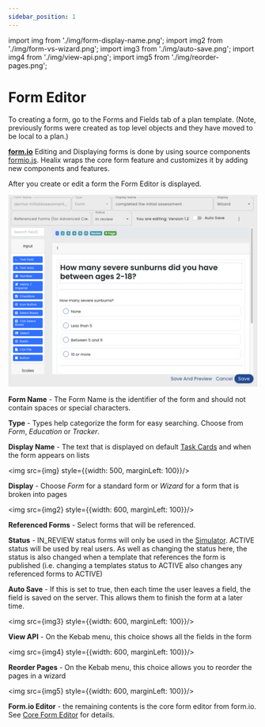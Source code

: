 ```yaml
---
sidebar_position: 1
---
```


import img from './img/form-display-name.png';
import img2 from './img/form-vs-wizard.png';
import img3 from './img/auto-save.png';
import img4 from './img/view-api.png';
import img5 from './img/reorder-pages.png';

# Form Editor

To creating a form, go to the Forms and Fields tab of a plan template.  (Note, previously forms were created as top level objects and they have moved to be local to a plan.)

**[form.io](https://form.io)** Editing and Displaying forms is done by using  source components [formio.js](https://github.com/formio/formio.js).  Healix wraps the core form feature and customizes it by adding new components and features.

After you create or edit a form the Form Editor is displayed.

![Form Editor](img/form-editor.png)

**Form Name** - The Form Name is the identifier of the form and should not contain spaces or special characters.

**Type** - Types help categorize the form for easy searching.  Choose from *Form*, *Education* or *Tracker*.

**Display Name** - The text that is displayed on default [Task Cards](/glossary#task-card) and when the form appears on lists

<img src={img} style={{width: 500, marginLeft: 100}}/>

**Display** - Choose *Form* for a standard form or *Wizard* for a form that is broken into pages

<img src={img2} style={{width: 600, marginLeft: 100}}/>

**Referenced Forms** - Select forms that will be referenced.

**Status** - IN_REVIEW status forms will only be used in the [Simulator](/creating-plans/simulator/).  ACTIVE status will be used by real users.  As well as changing the status here, the status is also changed when a template that references the form is published (i.e. changing a templates status to ACTIVE also changes any referenced forms to ACTIVE)

**Auto Save** - If this is set to true, then each time the user leaves a field, the field is saved on the server.  This allows them to finish the form at a later time.

<img src={img3} style={{width: 600, marginLeft: 100}}/>

**View API** - On the Kebab menu, this choice shows all the fields in the form

<img src={img4} style={{width: 600, marginLeft: 100}}/>

**Reorder Pages** - On the Kebab menu, this choice allows you to reorder the pages in a wizard

<img src={img5} style={{width: 600, marginLeft: 100}}/>

**Form.io Editor** - the remaining contents is the core form editor from form.io. See [Core Form Editor](form-io-editor) for details.




